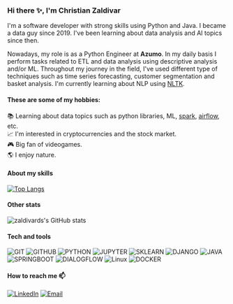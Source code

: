 ### Hi there ✨, I'm Christian Zaldivar

I'm a software developer with strong skills using Python and Java. I became a data guy since 2019. I've been learning about data analysis and AI topics since then.

Nowadays, my role is as a Python Engineer at **Azumo**. In my daily basis I perform tasks related to ETL and data analysis using descriptive analysis and/or ML. Throughout my journey in the field, I've used different type of techniques such as time series forecasting, customer segmentation and basket analysis. I'm currently learning about NLP using [NLTK](https://www.nltk.org/).

#### These are some of my hobbies:

:books: Learning about data topics such as python libraries, ML, [spark](https://spark.apache.org/), [airflow](https://airflow.apache.org/), etc. <br>
:chart_with_upwards_trend: I'm interested in cryptocurrencies and the stock market.<br>
:video_game: Big fan of videogames.<br>
:earth_americas: I enjoy nature.

#### About my skills
[![Top Langs](https://github-readme-stats.vercel.app/api/top-langs/?username=zaldivards&layout=compact&card_width=450)](https://github.com/anuraghazra/github-readme-stats)

#### Other stats
![zaldivards's GitHub stats](https://github-readme-stats.vercel.app/api?username=zaldivards&unhide=contribs,prs&theme=buefy&show_icons=true) 

#### Tech and tools
![GIT](http://img.shields.io/badge/-Git-f76d50?style=flat&logo=git&logoColor=white)
![GITHUB](http://img.shields.io/badge/-Github-ffffff?style=flat&logo=github&logoColor=black)
![PYTHON](http://img.shields.io/badge/-Python-2c70a8?style=flat&logo=python&logoColor=white)
![JUPYTER](https://img.shields.io/badge/-Jupyter-f9881e?style=flat&logo=Jupyter&logoColor=white)
![SKLEARN](https://img.shields.io/badge/-scikitlearn-f9881e?style=flat&logo=scikitlearn&logoColor=white)
![DJANGO](https://img.shields.io/badge/-Django-1e5428?style=flat&logo=Django&logoColor=white)
![JAVA](https://img.shields.io/badge/-Java-da4716?style=flat&logo=java&logoColor=white)
![SPRINGBOOT](https://img.shields.io/badge/-Spring%20Boot-51b34f?style=flat&logo=Spring%20Boot&logoColor=white)
![DIALOGFLOW](https://img.shields.io/badge/-Dialogflow-f08844?style=flat&logo=Dialogflow&logoColor=white)
![Linux](http://img.shields.io/badge/-Linux-ffffff?style=flat&logo=linux&logoColor=black)
![DOCKER](https://img.shields.io/badge/-Docker-55c0d4?style=flat&logo=Docker&logoColor=white)

#### How to reach me 📫
<a href="https://www.linkedin.com/in/christian-zaldivar-4a375411b" target="_blank"><img alt="LinkedIn" src="https://img.shields.io/badge/-Linkedin-427ebb?logo=linkedin&logoColor=white"></a>  <a href="mailto:herrerachristian1897@gmail.com" target="_blank"><img alt="Email" src="https://img.shields.io/badge/-Email-fb5216?logo=gmail&logoColor=white"></a>
